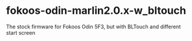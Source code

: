 # fokoos-odin-marlin2.0.x-w_bltouch
The stock firmware for Fokoos Odin 5F3, but with BLTouch and different start screen
